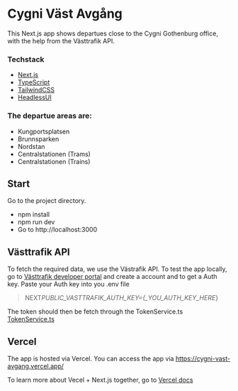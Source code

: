 # Cygni Väst Avgång

This Next.js app shows departues close to the Cygni Gothenburg office, with the help from the Västtrafik API.

### Techstack

- [Next.js](https://nextjs.org/docs)
- [TypeScript](https://www.typescriptlang.org/)
- [TailwindCSS](https://tailwindcss.com/)
- [HeadlessUI](https://headlessui.com/)

### The departue areas are:

- Kungportsplatsen
- Brunnsparken
- Nordstan
- Centralstationen (Trams)
- Centralstationen (Trains)

## Start

Go to the project directory.

- npm install
- npm run dev
- Go to http://localhost:3000

## Västtrafik API

To fetch the required data, we use the Västrafik API. To test the app locally, go to [Västtrafik developer portal](https://developer.vasttrafik.se/) and create a account and to get a Auth key. Paste your Auth key into you .env file

> NEXT*PUBLIC_VASTTRAFIK_AUTH_KEY={\_YOU_AUTH_KEY_HERE*}

The token should then be fetch through the TokenService.ts
[TokenService.ts](./services/TokenService.ts)

## Vercel

The app is hosted via Vercel. You can access the app via https://cygni-vast-avgang.vercel.app/

To learn more about Vecel + Next.js together, go to [Vercel docs](https://vercel.com/docs/frameworks/nextjs)
